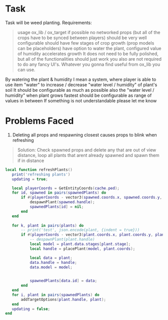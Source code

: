 # Task
Task will be weed planting.
Requirements:
> usage ox_lib / ox_target if possible
> no networked props (but all of the crops have to be synced between players)
> should be very well configurable
> should have few stages of crop growth (prop models can be placeholders)
> have option to water the plant, configured value of humidity accelerates growth
> It does not need to be fully polished, but all of the functionalities should just work
you also are not required to do any fancy UI's. Whatever you gonna find useful from ox_lib you can use.

By watering the plant & humidity I mean a system, where player is able to use item "water" to increase / decrease "water level / humidity" of plant's soil 
It should be configurable as much as possible
also the "water level / humidity" when plant grows fastest should be configurable as range of values in between
If something is not understandable please let me know

# Problems Faced

1. Deleting all props and respawning closest causes props to blink when refreshing
 > Solution: Check spawned props and delete any that are out of view distance, loop all plants that arent already spawned and spawn them if in distance
 ```lua
 local function refreshPlants()
    print('refreshing plants')
    updating = true;

    local playerCoords = GetEntityCoords(cache.ped);
    for id, spawned in pairs(spawnedPlants) do
        if #(playerCoords - vector3(spawned.coords.x, spawned.coords.y, spawned.coords.z)) > shared.proximityDistance then
            despawnPlant(spawned.handle);
            spawnedPlants[id] = nil;
        end
    end
    
    for k, plant in pairs(plants) do
        -- print('test', json.encode(plant, {indent = true}))
        if #(playerCoords - vector3(plant.coords.x, plant.coords.y, plant.coords.z)) <= shared.proximityDistance and not spawnedPlants[plant.id] then
            -- despawnPlant(plant.handle)
            local model = plant.data.stages[plant.stage];
            local handle = placePlant(model, plant.coords);

            local data = plant;
            data.handle = handle;
            data.model = model;

            
            spawnedPlants[data.id] = data;
        end
    end
    for i, plant in pairs(spawnedPlants) do
        addTargetOptions(plant.handle, plant);
    end
    updating = false;
 end
 ```